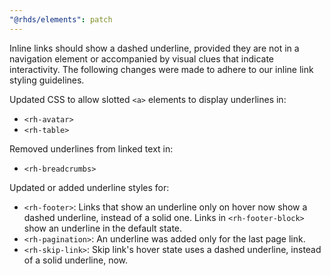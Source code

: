 ```yaml
---
"@rhds/elements": patch
---
```


Inline links should show a dashed underline, provided they are not in a navigation element or accompanied by visual clues that indicate interactivity. The following changes were made to adhere to our inline link styling guidelines.

Updated CSS to allow slotted `<a>` elements to display underlines in:
- `<rh-avatar>`
- `<rh-table>`

Removed underlines from linked text in:
- `<rh-breadcrumbs>`

Updated or added underline styles for:
- `<rh-footer>`: Links that show an underline only on hover now show a dashed underline, instead of a solid one. Links in `<rh-footer-block>` show an underline in the default state.
- `<rh-pagination>`: An underline was added only for the last page link.
- `<rh-skip-link>`: Skip link's hover state uses a dashed underline, instead of a solid underline, now.
